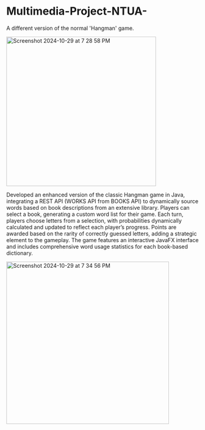# Multimedia-Project-NTUA-
A different version of the normal 'Hangman' game.

<img width="392" alt="Screenshot 2024-10-29 at 7 28 58 PM" src="https://github.com/user-attachments/assets/20c32d0a-f45a-42b4-b356-630a67d3e30b">

Developed an enhanced version of the classic Hangman game in Java, integrating a REST API (WORKS API from BOOKS API) to dynamically source words based on book descriptions from an extensive library. Players can select a book, generating a custom word list for their game. Each turn, players choose letters from a selection, with probabilities dynamically calculated and updated to reflect each player’s progress. Points are awarded based on the rarity of correctly guessed letters, adding a strategic element to the gameplay. The game features an interactive JavaFX interface and includes comprehensive word usage statistics for each book-based dictionary.


<img width="426" alt="Screenshot 2024-10-29 at 7 34 56 PM" src="https://github.com/user-attachments/assets/87d95904-8975-4d7f-b608-8e47af7832b9">
